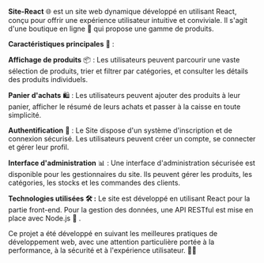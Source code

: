 <strong>Site-React</strong> 🌐 est un site web dynamique développé en utilisant React, conçu pour offrir une expérience utilisateur intuitive et conviviale. Il s'agit d'une boutique en ligne 🛒 qui propose une gamme de produits.

<strong>Caractéristiques principales</strong> 🚀 :

<strong>Affichage de produits</strong> 📦 : Les utilisateurs peuvent parcourir une vaste sélection de produits, trier et filtrer par catégories, et consulter les détails des produits individuels.

<strong>Panier d'achats</strong> 🛍️ : Les utilisateurs peuvent ajouter des produits à leur panier, afficher le résumé de leurs achats et passer à la caisse en toute simplicité.

<strong>Authentification</strong> 🔐 : Le Site dispose d'un système d'inscription et de connexion sécurisé. Les utilisateurs peuvent créer un compte, se connecter et gérer leur profil.

<strong>Interface d'administration</strong> 📊 : Une interface d'administration sécurisée est disponible pour les gestionnaires du site. Ils peuvent gérer les produits, les catégories, les stocks et les commandes des clients.

<strong>Technologies utilisées 🛠️ :</strong>
Le site est développé en utilisant React pour la partie front-end. Pour la gestion des données, une API RESTful est mise en place avec Node.js 🚀 .

Ce projet a été développé en suivant les meilleures pratiques de développement web, avec une attention particulière portée à la performance, à la sécurité et à l'expérience utilisateur. 💼🚀
